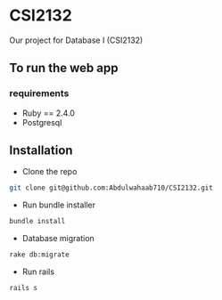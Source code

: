 
# CSI2132
Our project for Database I (CSI2132)
## To run the web app
### requirements
- Ruby == 2.4.0
- Postgresql

Installation
---
- Clone the repo
```bash
git clone git@github.com:Abdulwahaab710/CSI2132.git
```
- Run bundle installer
```bash
bundle install
```
- Database migration
```bash
rake db:migrate
```
- Run rails
```
rails s
```
